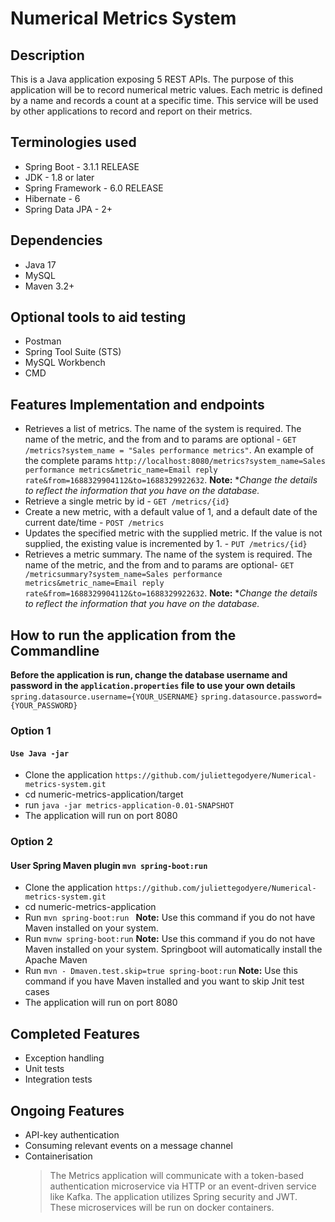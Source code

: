 # Numerical Metrics System

## Description
This is a Java application exposing 5 REST APIs. The purpose of this application will be to record numerical metric values. Each metric is defined by a name and records a count at a specific time. This service will be used by other applications to record and report on their metrics.

## Terminologies used
- Spring Boot - 3.1.1 RELEASE
- JDK - 1.8 or later
- Spring Framework - 6.0 RELEASE
- Hibernate - 6
- Spring Data JPA - 2+

## Dependencies
- Java 17
- MySQL
- Maven 3.2+

## Optional tools to aid testing
- Postman
- Spring Tool Suite (STS)
- MySQL Workbench
- CMD

## Features Implementation and endpoints
- Retrieves a list of metrics. The name of the system is required. The name of the metric, and the from and to params are optional - `GET /metrics?system_name = "Sales performance metrics"`. An example of the complete params `http://localhost:8080/metrics?system_name=Sales performance metrics&metric_name=Email reply rate&from=1688329904112&to=1688329922632`. **Note:** **Change the details to reflect the information that you have on the database.*
- Retrieve a single metric by id - `GET /metrics/{id}`
- Create a new metric, with a default value of 1, and a default date of the current date/time - `POST /metrics`
- Updates the specified metric with the supplied metric. If the value is not supplied, the existing value is incremented by 1. - `PUT /metrics/{id}`
- Retrieves a metric summary. The name of the system is required. The name of the metric, and the from and to params are optional- `GET /metricsummary?system_name=Sales performance metrics&metric_name=Email reply rate&from=1688329904112&to=1688329922632`. **Note:** **Change the details to reflect the information that you have on the database.*

## How to run the application from the Commandline

**Before the application is run, change the database username and password in the `application.properties` file to use your own details**
```spring.datasource.username={YOUR_USERNAME}```
```spring.datasource.password={YOUR_PASSWORD}```

### Option 1
#### ```Use Java -jar```
- Clone the application `https://github.com/juliettegodyere/Numerical-metrics-system.git`
- cd numeric-metrics-application/target
- run ``` java -jar metrics-application-0.01-SNAPSHOT ```
- The application will run on port 8080

### Option 2
#### User Spring Maven plugin ```mvn spring-boot:run```
- Clone the application `https://github.com/juliettegodyere/Numerical-metrics-system.git`
- cd numeric-metrics-application
- Run ```mvn spring-boot:run ``` **Note:** Use this command if you do not have Maven installed on your system.
- Run ``` mvnw spring-boot:run ``` **Note:** Use this command if you do not have Maven installed on your system. Springboot will automatically install the Apache Maven
- Run ``` mvn - Dmaven.test.skip=true spring-boot:run ``` **Note:** Use this command if you have Maven installed and you want to skip Jnit test cases
- The application will run on port 8080

## Completed Features
- Exception handling
- Unit tests
- Integration tests

## Ongoing Features
- API-key authentication
- Consuming relevant events on a message channel
- Containerisation
  > The Metrics application will communicate with a token-based authentication microservice via HTTP or an event-driven service like Kafka. The application utilizes Spring security and JWT. These microservices will be run on docker containers.




